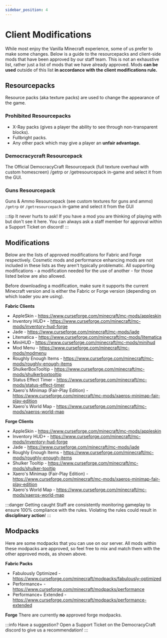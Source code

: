 ```yaml
---
sidebar_position: 4
---
```


# Client Modifications

While most enjoy the Vanilla Minecraft experience, some of us prefer to make some changes. Below is a guide to the resourcepacks and client-side mods that have been approved by our staff team. 
This is not an exhaustive list, rather just a list of mods that we have already approved. Mods **can be used** outside of this list **in accordance with the client modifications rule.**


## Resourcepacks
Resource packs (aka texture packs) are used to change the appearance of the game.

### Prohibited Resourcepacks
- X-Ray packs (gives a player the ability to see through non-transparent blocks).
- Fullbright packs.
- Any other pack which may give a player an **unfair advantage.**

### Democracycraft Resourcepack
The Official DemocracyCraft Resourcepack (full texture overhaul with custom homescreen) /getrp or /getresourcepack in-game and select it from the GUI.

### Guns Resourcepack
Guns & Ammo Resourcepack (see custom textures for guns and ammo) ``/getrp`` or ``/getresourcepack`` in-game and select it from the GUI

:::tip It never hurts to ask!
If you have a mod you are thinking of playing with but don't see it here. You can always ask a staff member for approval within a Support Ticket on discord!
:::

## Modifications
Below are the lists of approved modifications for Fabric and Forge respectively. Cosmetic mods and performance enhancing mods are not included in these lists as they aren't typically problematic. All supporting modifications - a modification needed for the use of another - for those listed below are also allowed.

Before downloading a modification, make sure it supports the current Minecraft version and is either the Fabric or Forge version (depending on which loader you are using).

**Fabric Clients**
- AppleSkin - https://www.curseforge.com/minecraft/mc-mods/appleskin
- Inventory HUD+ - https://www.curseforge.com/minecraft/mc-mods/inventory-hud-forge
- Jade - https://www.curseforge.com/minecraft/mc-mods/jade
- Litematica - https://www.curseforge.com/minecraft/mc-mods/litematica
- MiniHUD - https://www.curseforge.com/minecraft/mc-mods/minihud
- Mod Menu - https://www.curseforge.com/minecraft/mc-mods/modmenu
- Roughly Enough Items - https://www.curseforge.com/minecraft/mc-mods/roughly-enough-items
- ShulkerBoxTooltip - https://www.curseforge.com/minecraft/mc-mods/shulkerboxtooltip
- Status Effect Timer - https://www.curseforge.com/minecraft/mc-mods/status-effect-timer
- Xaero's Minimap (Fair-Play Edition) - https://www.curseforge.com/minecraft/mc-mods/xaeros-minimap-fair-play-edition
- Xaero's World Map - https://www.curseforge.com/minecraft/mc-mods/xaeros-world-map

**Forge Clients**
- AppleSkin - https://www.curseforge.com/minecraft/mc-mods/appleskin
- Inventory HUD+ - https://www.curseforge.com/minecraft/mc-mods/inventory-hud-forge
- Jade - https://www.curseforge.com/minecraft/mc-mods/jade
- Roughly Enough Items - https://www.curseforge.com/minecraft/mc-mods/roughly-enough-items
- Shulker Tooltip - https://www.curseforge.com/minecraft/mc-mods/shulker-tooltip
- Xaero's Minimap (Fair-Play Edition) - https://www.curseforge.com/minecraft/mc-mods/xaeros-minimap-fair-play-edition
- Xaero's World Map - https://www.curseforge.com/minecraft/mc-mods/xaeros-world-map

:::danger Getting caught
Staff are consistently monitoring gameplay to ensure 100% compliance with the rules. Violating the rules could result in **disciplinary action**!
:::

## Modpacks
Here are some modpacks that you can use on our server. All mods within these modpacks are approved, so feel free to mix and match them with the other approved mods, as shown above.

**Fabric Packs**
- Fabulously Optimized - https://www.curseforge.com/minecraft/modpacks/fabulously-optimized
- Performance+ - https://www.curseforge.com/minecraft/modpacks/performance
- Performance+ Extended - https://www.curseforge.com/minecraft/modpacks/performance-extended

**Forge**
There are currently **no** approved forge modpacks.

:::info Have a suggestion?
Open a Support Ticket on the DemocracyCraft discord to give us a recommendation!
:::
